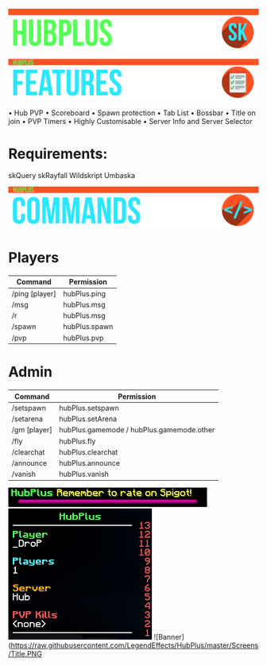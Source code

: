 ![Banner](https://raw.githubusercontent.com/LegendEffects/HubPlus/master/Main.png)

![Banner](https://raw.githubusercontent.com/LegendEffects/HubPlus/master/Features.png)

• Hub PVP
• Scoreboard
• Spawn protection
• Tab List
• Bossbar
• Title on join
• PVP Timers
• Highly Customisable
• Server Info and Server Selector

# Requirements:
skQuery
skRayfall
Wildskript
Umbaska

![Banner](https://raw.githubusercontent.com/LegendEffects/HubPlus/master/Command.png)

# Players

Command | Permission
------------ | -------------
/ping [player] | hubPlus.ping
/msg <player> <msg>| hubPlus.msg
/r <msg> | hubPlus.msg
/spawn | hubPlus.spawn
/pvp | hubPlus.pvp

# Admin

Command | Permission
------------ | -------------
/setspawn | hubPlus.setspawn
/setarena | hubPlus.setArena
/gm [player] | hubPlus.gamemode / hubPlus.gamemode.other
/fly | hubPlus.fly
/clearchat | hubPlus.clearchat
/announce | hubPlus.announce
/vanish | hubPlus.vanish

![Banner](https://raw.githubusercontent.com/LegendEffects/HubPlus/master/Screens/Bossbar.PNG)
![Banner](https://raw.githubusercontent.com/LegendEffects/HubPlus/master/Screens/Scoreboard.PNG)
![Banner](https://raw.githubusercontent.com/LegendEffects/HubPlus/master/Screens/Title.PNG
